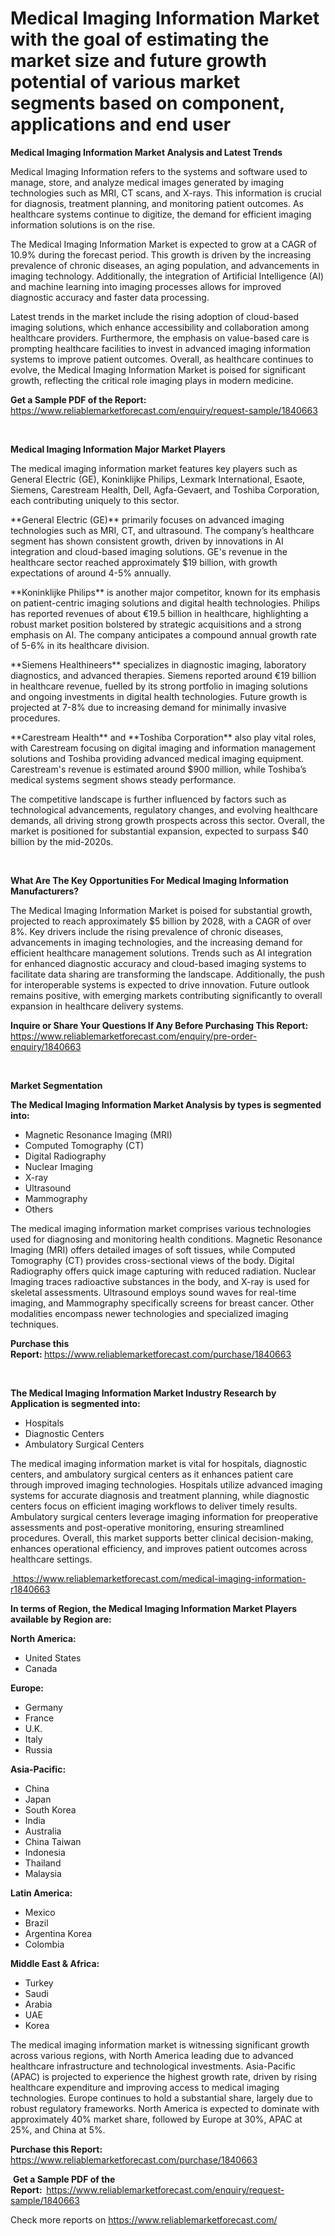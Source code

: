 <p><h1>Medical Imaging Information Market with the goal of estimating the market size and future growth potential of various market segments based on component, applications and end user</h1></p><p><strong>Medical Imaging Information Market Analysis and Latest Trends</strong></p>
<p><p>Medical Imaging Information refers to the systems and software used to manage, store, and analyze medical images generated by imaging technologies such as MRI, CT scans, and X-rays. This information is crucial for diagnosis, treatment planning, and monitoring patient outcomes. As healthcare systems continue to digitize, the demand for efficient imaging information solutions is on the rise.</p><p>The Medical Imaging Information Market is expected to grow at a CAGR of 10.9% during the forecast period. This growth is driven by the increasing prevalence of chronic diseases, an aging population, and advancements in imaging technology. Additionally, the integration of Artificial Intelligence (AI) and machine learning into imaging processes allows for improved diagnostic accuracy and faster data processing.</p><p>Latest trends in the market include the rising adoption of cloud-based imaging solutions, which enhance accessibility and collaboration among healthcare providers. Furthermore, the emphasis on value-based care is prompting healthcare facilities to invest in advanced imaging information systems to improve patient outcomes. Overall, as healthcare continues to evolve, the Medical Imaging Information Market is poised for significant growth, reflecting the critical role imaging plays in modern medicine.</p></p>
<p><strong>Get a Sample PDF of the Report:&nbsp;</strong> <a href="https://www.reliablemarketforecast.com/enquiry/request-sample/1840663?utm_campaign=2783&utm_medium=2&utm_source=Github&utm_content=ia&utm_term=09032025&utm_id=medical-imaging-information">https://www.reliablemarketforecast.com/enquiry/request-sample/1840663</a></p>
<p>&nbsp;</p>
<p><strong>Medical Imaging Information Major Market Players</strong></p>
<p><p>The medical imaging information market features key players such as General Electric (GE), Koninklijke Philips, Lexmark International, Esaote, Siemens, Carestream Health, Dell, Agfa-Gevaert, and Toshiba Corporation, each contributing uniquely to this sector.</p><p>**General Electric (GE)** primarily focuses on advanced imaging technologies such as MRI, CT, and ultrasound. The company’s healthcare segment has shown consistent growth, driven by innovations in AI integration and cloud-based imaging solutions. GE's revenue in the healthcare sector reached approximately $19 billion, with growth expectations of around 4-5% annually.</p><p>**Koninklijke Philips** is another major competitor, known for its emphasis on patient-centric imaging solutions and digital health technologies. Philips has reported revenues of about €19.5 billion in healthcare, highlighting a robust market position bolstered by strategic acquisitions and a strong emphasis on AI. The company anticipates a compound annual growth rate of 5-6% in its healthcare division.</p><p>**Siemens Healthineers** specializes in diagnostic imaging, laboratory diagnostics, and advanced therapies. Siemens reported around €19 billion in healthcare revenue, fuelled by its strong portfolio in imaging solutions and ongoing investments in digital health technologies. Future growth is projected at 7-8% due to increasing demand for minimally invasive procedures.</p><p>**Carestream Health** and **Toshiba Corporation** also play vital roles, with Carestream focusing on digital imaging and information management solutions and Toshiba providing advanced medical imaging equipment. Carestream's revenue is estimated around $900 million, while Toshiba’s medical systems segment shows steady performance.</p><p>The competitive landscape is further influenced by factors such as technological advancements, regulatory changes, and evolving healthcare demands, all driving strong growth prospects across this sector. Overall, the market is positioned for substantial expansion, expected to surpass $40 billion by the mid-2020s.</p></p>
<p>&nbsp;</p>
<p><strong>What Are The Key Opportunities For Medical Imaging Information Manufacturers?</strong></p>
<p><p>The Medical Imaging Information Market is poised for substantial growth, projected to reach approximately $5 billion by 2028, with a CAGR of over 8%. Key drivers include the rising prevalence of chronic diseases, advancements in imaging technologies, and the increasing demand for efficient healthcare management solutions. Trends such as AI integration for enhanced diagnostic accuracy and cloud-based imaging systems to facilitate data sharing are transforming the landscape. Additionally, the push for interoperable systems is expected to drive innovation. Future outlook remains positive, with emerging markets contributing significantly to overall expansion in healthcare delivery systems.</p></p>
<p><strong>Inquire or Share Your Questions If Any Before Purchasing This Report:</strong> <a href="https://www.reliablemarketforecast.com/enquiry/pre-order-enquiry/1840663?utm_campaign=2783&utm_medium=2&utm_source=Github&utm_content=ia&utm_term=09032025&utm_id=medical-imaging-information">https://www.reliablemarketforecast.com/enquiry/pre-order-enquiry/1840663</a></p>
<p>&nbsp;</p>
<p><strong>Market Segmentation</strong></p>
<p><strong>The Medical Imaging Information Market Analysis by types is segmented into:</strong></p>
<p><ul><li>Magnetic Resonance Imaging (MRI)</li><li>Computed Tomography (CT)</li><li>Digital Radiography</li><li>Nuclear Imaging</li><li>X-ray</li><li>Ultrasound</li><li>Mammography</li><li>Others</li></ul></p>
<p><p>The medical imaging information market comprises various technologies used for diagnosing and monitoring health conditions. Magnetic Resonance Imaging (MRI) offers detailed images of soft tissues, while Computed Tomography (CT) provides cross-sectional views of the body. Digital Radiography offers quick image capturing with reduced radiation. Nuclear Imaging traces radioactive substances in the body, and X-ray is used for skeletal assessments. Ultrasound employs sound waves for real-time imaging, and Mammography specifically screens for breast cancer. Other modalities encompass newer technologies and specialized imaging techniques.</p></p>
<p><strong>Purchase this Report:&nbsp;</strong><a href="https://www.reliablemarketforecast.com/purchase/1840663?utm_campaign=2783&utm_medium=2&utm_source=Github&utm_content=ia&utm_term=09032025&utm_id=medical-imaging-information">https://www.reliablemarketforecast.com/purchase/1840663</a></p>
<p>&nbsp;</p>
<p><strong>The Medical Imaging Information Market Industry Research by Application is segmented into:</strong></p>
<p><ul><li>Hospitals</li><li>Diagnostic Centers</li><li>Ambulatory Surgical Centers</li></ul></p>
<p><p>The medical imaging information market is vital for hospitals, diagnostic centers, and ambulatory surgical centers as it enhances patient care through improved imaging technologies. Hospitals utilize advanced imaging systems for accurate diagnosis and treatment planning, while diagnostic centers focus on efficient imaging workflows to deliver timely results. Ambulatory surgical centers leverage imaging information for preoperative assessments and post-operative monitoring, ensuring streamlined procedures. Overall, this market supports better clinical decision-making, enhances operational efficiency, and improves patient outcomes across healthcare settings.</p></p>
<p><a href="https://www.reliablemarketforecast.com/medical-imaging-information-r1840663?utm_campaign=2783&utm_medium=2&utm_source=Github&utm_content=ia&utm_term=09032025&utm_id=medical-imaging-information">&nbsp;https://www.reliablemarketforecast.com/medical-imaging-information-r1840663</a></p>
<p><strong>In terms of Region, the Medical Imaging Information Market Players available by Region are:</strong></p>
<p>
    <p> <strong> North America: </strong>
        <ul>
            <li>United States</li>
            <li>Canada</li>
        </ul>
        </p> 
    <p> <strong> Europe: </strong>
        <ul>
            <li>Germany</li>
            <li>France</li>
            <li>U.K.</li>
            <li>Italy</li>
            <li>Russia</li>
        </ul>
        </p> 
    <p> <strong> Asia-Pacific: </strong>
        <ul>
            <li>China</li>
            <li>Japan</li>
            <li>South Korea</li>
            <li>India</li>
            <li>Australia</li>
            <li>China Taiwan</li>
            <li>Indonesia</li>
            <li>Thailand</li>
            <li>Malaysia</li>
        </ul>
        </p> 
    <p> <strong> Latin America: </strong>
        <ul>
            <li>Mexico</li>
            <li>Brazil</li>
            <li>Argentina Korea</li>
            <li>Colombia</li>
        </ul>
        </p> 
    <p> <strong> Middle East & Africa: </strong>
        <ul>
            <li>Turkey</li>
            <li>Saudi</li>
            <li>Arabia</li>
            <li>UAE</li>
            <li>Korea</li>
        </ul>
    </p>
    </p>
<p><p>The medical imaging information market is witnessing significant growth across various regions, with North America leading due to advanced healthcare infrastructure and technological investments. Asia-Pacific (APAC) is projected to experience the highest growth rate, driven by rising healthcare expenditure and improving access to medical imaging technologies. Europe continues to hold a substantial share, largely due to robust regulatory frameworks. North America is expected to dominate with approximately 40% market share, followed by Europe at 30%, APAC at 25%, and China at 5%.</p></p>
<p><strong>Purchase this Report: </strong><a href="https://www.reliablemarketforecast.com/purchase/1840663?utm_campaign=2783&utm_medium=2&utm_source=Github&utm_content=ia&utm_term=09032025&utm_id=medical-imaging-information">https://www.reliablemarketforecast.com/purchase/1840663</a></p>
<p>&nbsp;<strong>Get a Sample PDF of the Report:&nbsp;&nbsp;</strong><a href="https://www.reliablemarketforecast.com/enquiry/request-sample/1840663?utm_campaign=2783&utm_medium=2&utm_source=Github&utm_content=ia&utm_term=09032025&utm_id=medical-imaging-information">https://www.reliablemarketforecast.com/enquiry/request-sample/1840663</a></p>
<p><strong></strong></p>
<p>Check more reports on <a href="https://www.reliablemarketforecast.com/?utm_campaign=2783&utm_medium=2&utm_source=Github&utm_content=ia&utm_term=09032025&utm_id=medical-imaging-information">https://www.reliablemarketforecast.com/</a></p>